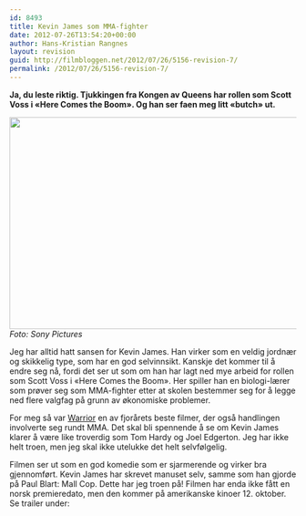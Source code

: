 ```yaml
---
id: 8493
title: Kevin James som MMA-fighter
date: 2012-07-26T13:54:20+00:00
author: Hans-Kristian Rangnes
layout: revision
guid: http://filmbloggen.net/2012/07/26/5156-revision-7/
permalink: /2012/07/26/5156-revision-7/
---
```

**Ja, du leste riktig. Tjukkingen fra Kongen av Queens har rollen som Scott Voss i &laquo;Here Comes the Boom&raquo;. Og han ser faen meg litt &laquo;butch&raquo; ut.**<!--more-->

  
<a href="http://filmbloggen.net/2012/07/26/kevin-james-som-mma-fighter/hereboom/" rel="attachment wp-att-5157"><img class="alignnone size-full wp-image-5157" src="http://filmbloggen.net/wp-content/uploads//2012/07/HereBoom.jpg" alt="" width="620" height="372" /><br /> </a> _Foto: Sony Pictures_

Jeg har alltid hatt sansen for Kevin James. Han virker som en veldig jordnær og skikkelig type, som har en god selvinnsikt. Kanskje det kommer til å endre seg nå, fordi det ser ut som om han har lagt ned mye arbeid for rollen som Scott Voss i &laquo;Here Comes the Boom&raquo;. Her spiller han en biologi-lærer som prøver seg som MMA-fighter etter at skolen bestemmer seg for å legge ned flere valgfag på grunn av økonomiske problemer.

For meg så var [Warrior](http://filmbloggen.net/2012/01/26/rocky-uten-regler/) en av fjorårets beste filmer, der også handlingen involverte seg rundt MMA. Det skal bli spennende å se om Kevin James klarer å være like troverdig som Tom Hardy og Joel Edgerton. Jeg har ikke helt troen, men jeg skal ikke utelukke det helt selvfølgelig.

Filmen ser ut som en god komedie som er sjarmerende og virker bra gjennomført. Kevin James har skrevet manuset selv, samme som han gjorde på Paul Blart: Mall Cop. Dette har jeg troen på! Filmen har enda ikke fått en norsk premieredato, men den kommer på amerikanske kinoer 12. oktober. Se trailer under:

<div class="video-shortcode">
</div>